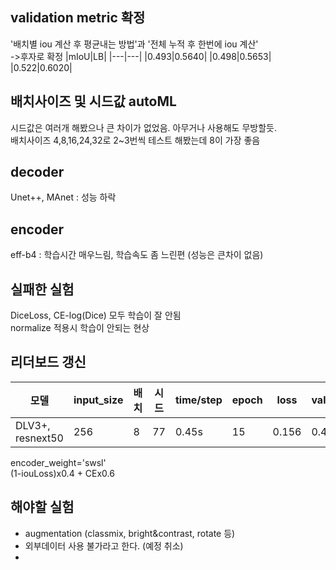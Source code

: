 ## validation metric 확정
'배치별 iou 계산 후 평균내는 방법'과 '전체 누적 후 한번에 iou 계산'<br>
->후자로 확정
|mIoU|LB|
|---|---|
|0.493|0.5640|
|0.498|0.5653|
|0.522|0.6020|

## 배치사이즈 및 시드값 autoML
시드값은 여러개 해봤으나 큰 차이가 없었음. 아무거나 사용해도 무방할듯. <br>
배치사이즈 4,8,16,24,32로 2~3번씩 테스트 해봤는데 8이 가장 좋음

## decoder
Unet++, MAnet : 성능 하락

## encoder
eff-b4 : 학습시간 매우느림, 학습속도 좀 느린편 (성능은 큰차이 없음)

## 실패한 실험
DiceLoss, CE-log(Dice) 모두 학습이 잘 안됨<br>
normalize 적용시 학습이 안되는 현상

## 리더보드 갱신
|모델|input_size|배치|시드|time/step|epoch|loss|val_loss|val_mIoU1|val_mIoU2|LB score|
|------|---|---|---|---|---|---|---|---|---|---|
|DLV3+, resnext50|256|8|77|0.45s|15|0.156|0.422|0.448|0.522|0.6020|

encoder_weight='swsl'<br>
(1-iouLoss)x0.4 + CEx0.6


## 해야할 실험
- augmentation (classmix, bright&contrast, rotate 등)
- 외부데이터 사용 불가라고 한다. (예정 취소)
- 
